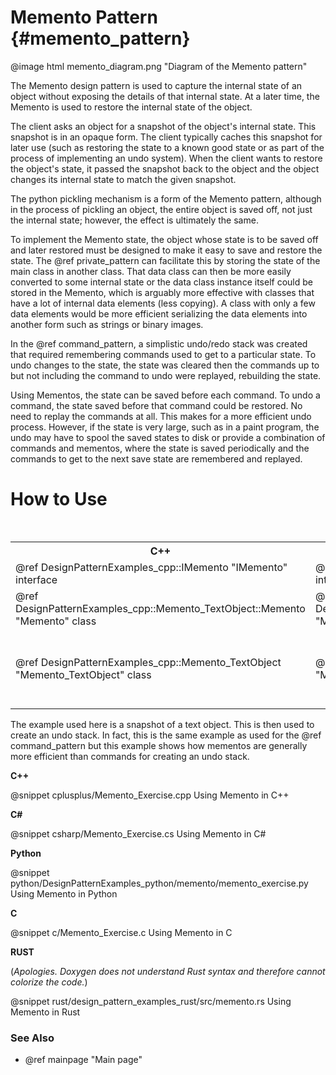# Memento Pattern {#memento_pattern}

@image html memento_diagram.png "Diagram of the Memento pattern"

The Memento design pattern is used to capture the internal state of an
object without exposing the details of that internal state.  At a later
time, the Memento is used to restore the internal state of the object.

The client asks an object for a snapshot of the object's internal state.
This snapshot is in an opaque form.  The client typically caches this
snapshot for later use (such as restoring the state to a known good state
or as part of the process of implementing an undo system).  When the
client wants to restore the object's state, it passed the snapshot back to
the object and the object changes its internal state to match the given
snapshot.

The python pickling mechanism is a form of the Memento pattern, although in
the process of pickling an object, the entire object is saved off, not just
the internal state; however, the effect is ultimately the same.

To implement the Memento state, the object whose state is to be saved off
and later restored must be designed to make it easy to save and restore the
state.  The @ref private_pattern can facilitate this by storing the state
of the main class in another class.  That data class can then be more
easily converted to some internal state or the data class instance itself
could be stored in the Memento, which is arguably more effective with
classes that have a lot of internal data elements (less copying).  A class
with only a few data elements would be more efficient serializing the data
elements into another form such as strings or binary images.

In the @ref command_pattern, a simplistic undo/redo stack was created that
required remembering commands used to get to a particular state.  To undo
changes to the state, the state was cleared then the commands up to but not
including the command to undo were replayed, rebuilding the state.

Using Mementos, the state can be saved before each command.  To undo a
command, the state saved before that command could be restored.  No need to
replay the commands at all.  This makes for a more efficient undo process.
However, if the state is very large, such as in a paint program, the undo
may have to spool the saved states to disk or provide a combination of
commands and mementos, where the state is saved periodically and the
commands to get to the next save state are remembered and replayed.

# How to Use

<table>
<caption>Links to the Memento class and interface</caption>
<tr>
  <th>C++
  <th>C#
  <th>Python
  <th>C
<tr>
  <td>@ref DesignPatternExamples_cpp::IMemento "IMemento" interface
  <td>@ref DesignPatternExamples_csharp.IMemento "IMemento" interface
  <td>@ref DesignPatternExamples_python.memento.memento.IMemento "IMemento" interface
  <td>Not Applicable
<tr>
  <td>@ref DesignPatternExamples_cpp::Memento_TextObject::Memento "Memento" class
  <td>@ref DesignPatternExamples_csharp.Memento_TextObject.Memento "Memento" class
  <td>@ref DesignPatternExamples_python.memento.memento.Memento_TextObject.Memento "Memento" class
  <td>Memento structure<br>
      Memento_Create()<br>
      Memento_Destroy()
<tr>
  <td>@ref DesignPatternExamples_cpp::Memento_TextObject "Memento_TextObject" class
  <td>@ref DesignPatternExamples_csharp.Memento_TextObject "Memento_TextObject" class
  <td>@ref DesignPatternExamples_python.memento.memento.Memento_TextObject "Memento_TextObject" class
  <td>Memento_TextObject structure<br>
      Memento_TextObject_Create()<br>
      Memento_TextObject_Destroy()<br>
      Memento_TextObject_GetText()<br>
      Memento_TextObject_SetText()<br>
      Memento_TextObject_ToString()
</table>

The example used here is a snapshot of a text object.  This is then used
to create an undo stack.  In fact, this is the same example as used for
the @ref command_pattern but this example shows how mementos are generally more
efficient than commands for creating an undo stack.

__C++__

@snippet cplusplus/Memento_Exercise.cpp Using Memento in C++

__C#__

@snippet csharp/Memento_Exercise.cs Using Memento in C#

__Python__

@snippet python/DesignPatternExamples_python/memento/memento_exercise.py Using Memento in Python

__C__

@snippet c/Memento_Exercise.c Using Memento in C

__RUST__

(_Apologies.  Doxygen does not understand Rust syntax and therefore cannot colorize the code._)

@snippet rust/design_pattern_examples_rust/src/memento.rs Using Memento in Rust

### See Also
- @ref mainpage "Main page"
